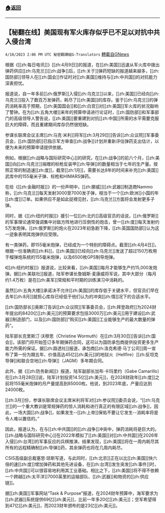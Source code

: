 ###  [:house:返回](README.md)
---


## 【秘翻在线】美国现有军火库存似乎已不足以对抗中共入侵台湾
`4/10/2023 2:06 PM UTC 秘密翻譯組G-Translators` [轉載自GNews](https://gnews.org/articles/1083131)

根据《[[zh:每日电讯]]》[[zh:4月9日]]的报道，在[[zh:美国]]迅速从军火库中拨出弹药供应[[zh:乌克兰]][[zh:战争]]后，[[zh:关于]]弹药短缺的报道越来越多，[[zh:国防部]]领导人在[[zh:国会]]作证时对[[zh:美国]]维持与[[zh:中共国]]的对抗能力深表担忧。

报道说，自一年多前[[zh:俄罗斯]]入侵[[zh:乌克兰]]以来，[[zh:美国]]已经向[[zh:乌克兰]]投入了数百万发弹药，耗尽了[[zh:美国]]的库存。鉴于[[zh:乌克兰]]的弹药消耗率高于预期，[[zh:美国国会]]和[[zh:白宫]]对[[zh:美国]]军火库的状况敲响了警钟。在为[[zh:五角大楼]]来年的预算申请进行论证时，[[zh:国防部]]和军事部门的高级领导人警告说，[[zh:美国]]要重建到对抗[[zh:中国]]所需的水平需要克服巨大的障碍，而且重建期间库存仍然很短缺。

参谋长联席会议主席[[zh:马克·米利]]将军[[zh:3月29日]]告诉[[zh:众议院]]军事委员会，[[zh:国防部]]已指示军方审查[[zh:战争]]计划并重新评估弹药支出估计，以便为未来的预算申请提供依据。

例如，根据[[zh:战略与国际研究中心]]的研究，在[[zh:战争]]的前六个月，[[zh:美国]]向[[zh:乌克兰]]捐赠的标枪反装甲[[zh:导弹]]的数量相当于七年的生产量。按照正常的制造速[[zh:度]]，截至[[zh:1月]]，需要长达8年的时间来补充[[zh:美国]]武库中的155毫米子弹、标枪和HIMARS弹药。

在给《[[zh:金融时报]]》的一份声明中，[[zh:挪威]][[zh:武器]]制造商Nammo称，[[zh:乌克兰]]每天发射3000至7000发子弹，相当于一个[[zh:欧洲]]小国的年[[zh:度]]订单。如果供应不是如此捉襟见肘，[[zh:乌克兰]]方面将会发射更多子弹。

同时，据《[[zh:纽约时报]]》援引一位[[zh:北约]]高级官员的话说，[[zh:俄罗斯]]的军事理论通常强调集中对敌方阵地进行压倒性的炮击，曾一[[zh:度]]每天发射约5万发炮弹。[[zh:俄罗斯]]的炮火在2023年初急剧下降，[[zh:英国国防部]]认为这一迹象表明其炮弹供应受限。

有一类弹药，即155毫米炮弹，已经成为一个特别的障碍点。截至[[zh:4月4日]]，根据一份准确资[[zh:料]]，[[zh:美国]]已经向[[zh:乌克兰]]发送了超过150万枚用于榴弹炮系统的155毫米炮弹，以及6500枚GPS制导炮弹。

《[[zh:纽约时报]]》报道说，比较来看，[[zh:美国]]每月才能够生产约15,000发炮弹。据[[zh:美联社]]报道，陆军参谋长詹姆斯·麦康威将军说，其中大部分（每月约1.4万枚）是在[[zh:美军]]常规和平时期的训练演习中消耗的。

虽然[[zh:五角大楼]]承诺决不允许[[zh:美国]]的库存低于关键水平，但官员们早在去年[[zh:8月]]就担心库存已经低于他们认为的冲突[[zh:情]]况下的合适水平。

[[zh:国防部长]]奥斯汀告诉[[zh:众议院]]军事委员会，[[zh:拜登政府]]为2024财年提出的8420亿[[zh:美元]]的预算要求包括3000万[[zh:美元]]用于建设[[zh:武器]]制造部门，以及[[zh:国防部]]“购买[[zh:美国]]工业能够生产的最大数量的弹药“。

陆军部长克里斯汀·沃穆思（Christine Wormuth）在[[zh:3月30日]]告诉[[zh:国会]]，该部门将开始签订多年期弹药合同，这可以为国防承包商提供投资更多生产能力所需的保证。据[[zh:路透社]]报道，承包商[[zh:洛克希德·马丁公司]]周一宣布了第一份为期五年、价值高达45亿[[zh:美元]]的地狱火（Hellfire）[[zh:反坦克导弹]]和联合空地[[zh:导弹]]（JAGM）多年期合同。

此外，据《[[zh:防务新闻]]》报道，陆军副部长加布·卡玛里约（Gabe Camarillo）在[[zh:3月28日]]说，陆军计划投资14.5亿[[zh:美元]]，在2028财政年[[zh:度]]之前将155毫米炮弹的月产量提高到85000枚。他说，到2023年底，产量应达到24000枚。

[[zh:3月]]份，参谋长联席会议主席米利将军对[[zh:参议院]]委员会说，“[[zh:乌克兰]]的一个重大教训是常规弹药的惊人消耗和进行真正的有限区域[[zh:战争]]，因此，一场大国[[zh:战争]]，如果发生\--[[zh:上帝]]保佑不要让它发生\--消耗率将是令人难以置信的。”

因此，报道认为，在与[[zh:中共国]]的[[zh:战争]]冲突中，弹药消耗将是巨大的。[[zh:战略与国际研究中心]]在2022年模拟了[[zh:美国]]对[[zh:中共国]]在2026年入侵[[zh:台湾]]的军事反应的兵棋推演，结果发现，[[zh:美国]]将在一周内耗尽其所有的远程精确制[[zh:导弹]]药，其余弹药也将在几周内耗尽。

CSIS高级副总裁塞思·琼斯写道，与此同时，[[zh:北京]]正在以比[[zh:美国]]快六倍的速[[zh:度]]增加弹药和其他先进设备，在[[zh:台湾]]发生突发[[zh:事件]]时，[[zh:中共国]]可以很容易地利用其工业基础。相比之下，[[zh:美国]]将不得不依赖一个跨越[[zh:太平洋]]7000英里的运输部队、[[zh:武器]]和物资的[[zh:供应链]]。

据[[zh:美国]]军事网站“Task & Purpose”报道，在2024财年预算中，海军要求为[[zh:武器]]系统提供69亿[[zh:美元]]，比前一年多20亿[[zh:美元]]；空军希望得到47亿[[zh:美元]]，而2023财年颁布的是23亿[[zh:美元]]。
